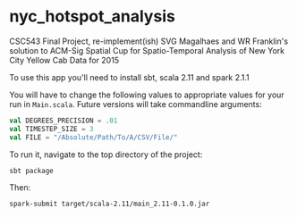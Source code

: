 # nyc_hotspot_analysis
CSC543 Final Project, re-implement(ish) SVG Magalhaes and WR Franklin's solution to ACM-Sig Spatial Cup for Spatio-Temporal Analysis of New York City Yellow Cab Data for 2015

To use this app you'll need to install sbt, scala 2.11 and spark 2.1.1

You will have to change the following values to appropriate values for your run in `Main.scala`. Future versions will take commandline arguments:

```scala
val DEGREES_PRECISION = .01
val TIMESTEP_SIZE = 3
val FILE = "/Absolute/Path/To/A/CSV/File/"
```

To run it, navigate to the top directory of the project: 
```bash
sbt package
```
Then:
```bash
spark-submit target/scala-2.11/main_2.11-0.1.0.jar
```
